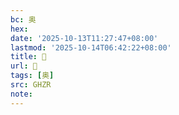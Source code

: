 ```yaml
---
bc: 奥
hex:
date: '2025-10-13T11:27:47+08:00'
lastmod: '2025-10-14T06:42:22+08:00'
title: 󰙲
url: 󰙲
tags: [奥]
src: GHZR
note:
---
```

